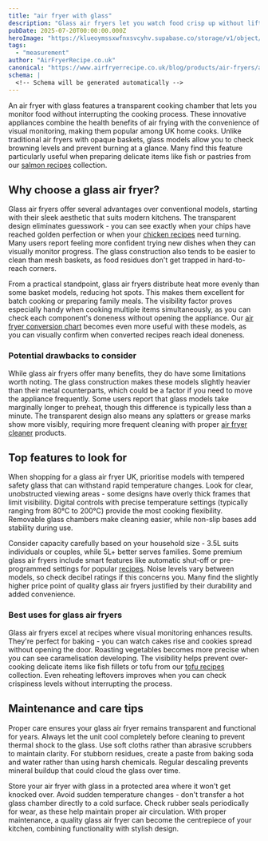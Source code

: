```yaml
---
title: "air fryer with glass"
description: "Glass air fryers let you watch food crisp up without lifting the lid. These sleek appliances combine rapid air circulation with transparent cooking chambers. We'll explore if they're right for your kitchen and share top UK recommendations."
pubDate: 2025-07-20T00:00:00.000Z
heroImage: "https://klueoymssxwfnxsvcyhv.supabase.co/storage/v1/object/public/Shmucket/air-fryer-with-glass.png"
tags:
  - "measurement"
author: "AirFryerRecipe.co.uk"
canonical: "https://www.airfryerrecipe.co.uk/blog/products/air-fryers/accessories/air-fryer-with-glass"
schema: |
  <!-- Schema will be generated automatically -->
---
```


<p id="">An air fryer with glass features a transparent cooking chamber that lets you monitor food without interrupting the cooking process. These innovative appliances combine the health benefits of air frying with the convenience of visual monitoring, making them popular among UK home cooks. Unlike traditional air fryers with opaque baskets, glass models allow you to check browning levels and prevent burning at a glance. Many find this feature particularly useful when preparing delicate items like fish or pastries from our <a href="https://www.airfryerrecipe.co.uk/recipe-category/salmon" id="">salmon recipes</a> collection.</p><h2 id="">Why choose a glass air fryer?</h2><p id="">Glass air fryers offer several advantages over conventional models, starting with their sleek aesthetic that suits modern kitchens. The transparent design eliminates guesswork - you can see exactly when your chips have reached golden perfection or when your <a href="https://www.airfryerrecipe.co.uk/recipe-category/chicken" id="">chicken recipes</a> need turning. Many users report feeling more confident trying new dishes when they can visually monitor progress. The glass construction also tends to be easier to clean than mesh baskets, as food residues don't get trapped in hard-to-reach corners.</p><p id="">From a practical standpoint, glass air fryers distribute heat more evenly than some basket models, reducing hot spots. This makes them excellent for batch cooking or preparing family meals. The visibility factor proves especially handy when cooking multiple items simultaneously, as you can check each component's doneness without opening the appliance. Our <a href="https://www.airfryerrecipe.co.uk/air-fryer-conversion-chart" id="">air fryer conversion chart</a> becomes even more useful with these models, as you can visually confirm when converted recipes reach ideal doneness.</p><h3 id="">Potential drawbacks to consider</h3><p id="">While glass air fryers offer many benefits, they do have some limitations worth noting. The glass construction makes these models slightly heavier than their metal counterparts, which could be a factor if you need to move the appliance frequently. Some users report that glass models take marginally longer to preheat, though this difference is typically less than a minute. The transparent design also means any splatters or grease marks show more visibly, requiring more frequent cleaning with proper <a href="https://www.airfryerrecipe.co.uk/air-fryer-cleaner" id="">air fryer cleaner</a> products.</p><h2 id="">Top features to look for</h2><p id="">When shopping for a glass air fryer UK, prioritise models with tempered safety glass that can withstand rapid temperature changes. Look for clear, unobstructed viewing areas - some designs have overly thick frames that limit visibility. Digital controls with precise temperature settings (typically ranging from 80°C to 200°C) provide the most cooking flexibility. Removable glass chambers make cleaning easier, while non-slip bases add stability during use.</p><p id="">Consider capacity carefully based on your household size - 3.5L suits individuals or couples, while 5L+ better serves families. Some premium glass air fryers include smart features like automatic shut-off or pre-programmed settings for popular <a href="https://www.airfryerrecipe.co.uk/recipes" id="">recipes</a>. Noise levels vary between models, so check decibel ratings if this concerns you. Many find the slightly higher price point of quality glass air fryers justified by their durability and added convenience.</p><h3 id="">Best uses for glass air fryers</h3><p id="">Glass air fryers excel at recipes where visual monitoring enhances results. They're perfect for baking - you can watch cakes rise and cookies spread without opening the door. Roasting vegetables becomes more precise when you can see caramelisation developing. The visibility helps prevent over-cooking delicate items like fish fillets or tofu from our <a href="https://www.airfryerrecipe.co.uk/recipe-category/tofu" id="">tofu recipes</a> collection. Even reheating leftovers improves when you can check crispiness levels without interrupting the process.</p><h2 id="">Maintenance and care tips</h2><p id="">Proper care ensures your glass air fryer remains transparent and functional for years. Always let the unit cool completely before cleaning to prevent thermal shock to the glass. Use soft cloths rather than abrasive scrubbers to maintain clarity. For stubborn residues, create a paste from baking soda and water rather than using harsh chemicals. Regular descaling prevents mineral buildup that could cloud the glass over time.</p><p id="">Store your air fryer with glass in a protected area where it won't get knocked over. Avoid sudden temperature changes - don't transfer a hot glass chamber directly to a cold surface. Check rubber seals periodically for wear, as these help maintain proper air circulation. With proper maintenance, a quality glass air fryer can become the centrepiece of your kitchen, combining functionality with stylish design.</p>
